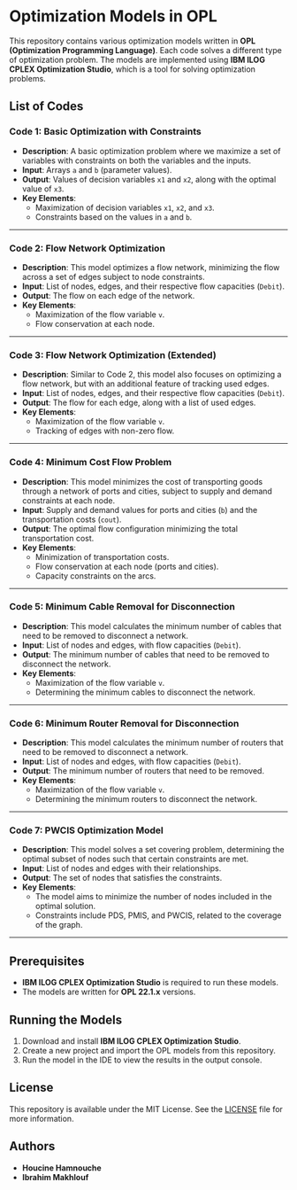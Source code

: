 # Optimization Models in OPL

This repository contains various optimization models written in **OPL (Optimization Programming Language)**. Each code solves a different type of optimization problem. The models are implemented using **IBM ILOG CPLEX Optimization Studio**, which is a tool for solving optimization problems.

## List of Codes

### Code 1: Basic Optimization with Constraints
- **Description**: A basic optimization problem where we maximize a set of variables with constraints on both the variables and the inputs.
- **Input**: Arrays `a` and `b` (parameter values).
- **Output**: Values of decision variables `x1` and `x2`, along with the optimal value of `x3`.
- **Key Elements**:
    - Maximization of decision variables `x1`, `x2`, and `x3`.
    - Constraints based on the values in `a` and `b`.

---

### Code 2: Flow Network Optimization
- **Description**: This model optimizes a flow network, minimizing the flow across a set of edges subject to node constraints.
- **Input**: List of nodes, edges, and their respective flow capacities (`Debit`).
- **Output**: The flow on each edge of the network.
- **Key Elements**:
    - Maximization of the flow variable `v`.
    - Flow conservation at each node.

---

### Code 3: Flow Network Optimization (Extended)
- **Description**: Similar to Code 2, this model also focuses on optimizing a flow network, but with an additional feature of tracking used edges.
- **Input**: List of nodes, edges, and their respective flow capacities (`Debit`).
- **Output**: The flow for each edge, along with a list of used edges.
- **Key Elements**:
    - Maximization of the flow variable `v`.
    - Tracking of edges with non-zero flow.

---

### Code 4: Minimum Cost Flow Problem
- **Description**: This model minimizes the cost of transporting goods through a network of ports and cities, subject to supply and demand constraints at each node.
- **Input**: Supply and demand values for ports and cities (`b`) and the transportation costs (`cout`).
- **Output**: The optimal flow configuration minimizing the total transportation cost.
- **Key Elements**:
    - Minimization of transportation costs.
    - Flow conservation at each node (ports and cities).
    - Capacity constraints on the arcs.

---

### Code 5: Minimum Cable Removal for Disconnection
- **Description**: This model calculates the minimum number of cables that need to be removed to disconnect a network.
- **Input**: List of nodes and edges, with flow capacities (`Debit`).
- **Output**: The minimum number of cables that need to be removed to disconnect the network.
- **Key Elements**:
    - Maximization of the flow variable `v`.
    - Determining the minimum cables to disconnect the network.

---

### Code 6: Minimum Router Removal for Disconnection
- **Description**: This model calculates the minimum number of routers that need to be removed to disconnect a network.
- **Input**: List of nodes and edges, with flow capacities (`Debit`).
- **Output**: The minimum number of routers that need to be removed.
- **Key Elements**:
    - Maximization of the flow variable `v`.
    - Determining the minimum routers to disconnect the network.

---

### Code 7: PWCIS Optimization Model
- **Description**: This model solves a set covering problem, determining the optimal subset of nodes such that certain constraints are met.
- **Input**: List of nodes and edges with their relationships.
- **Output**: The set of nodes that satisfies the constraints.
- **Key Elements**:
    - The model aims to minimize the number of nodes included in the optimal solution.
    - Constraints include PDS, PMIS, and PWCIS, related to the coverage of the graph.

---

## Prerequisites

- **IBM ILOG CPLEX Optimization Studio** is required to run these models.
- The models are written for **OPL 22.1.x** versions.

## Running the Models

1. Download and install **IBM ILOG CPLEX Optimization Studio**.
2. Create a new project and import the OPL models from this repository.
3. Run the model in the IDE to view the results in the output console.

## License

This repository is available under the MIT License. See the [LICENSE](LICENSE) file for more information.

## Authors

- **Houcine Hamnouche**
- **Ibrahim Makhlouf**

